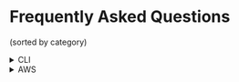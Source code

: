 # Frequently Asked Questions

(sorted by category)

<details>
<summary>CLI</summary>

<details>
<summary>How do I create a new app and sync it?</summary>
<br>
Use the `nuon apps create -n <your app name> --no-template` command to create a new app, and then use `nuon apps sync .` to sync the local directory of app config files with the app.
</details>

<details>
<summary>There are two sync commands under `nuon apps`, what is the difference?</summary>
<br>
`nuon apps sync` is a more advanced sync that does some validation and knows how to construct a config from a well-known directory structure. `nuon apps sync-dir` used to do this, but will be deprecated.

> Note: The directory that you run `nuon apps sync` in, must be the same name as the app created in `nuon apps create -n <your app name> --no-template`.
</details>

<details>
<summary>Where are org, app and install current contexts stored?</summary>
<br>
The current contexts are stored in the local `~/.nuon` file along with the Nuon api key.
</details>

</details>

<details>
<summary>AWS</summary>

<details>
<summary>As a customer deploying an app from the Nuon dashboard, how do I tie my AWS access key and secret access key to the app install?</summary>
<br>
When you click on the Nuon-generated CloudFormation Stack Link in the Nuon dashboard, that opens in the customer's AWS account. The initial install runner and app install is done with the customer's AWS credentials. Nuon never will have access to these credentials.  All of those Nuon control plane activities like creating app configs and building components, leverage the AWS (or equivalent cloud) credentials of Nuon-hosted control plane or the customer-hosted control plane.

</details>

</details>